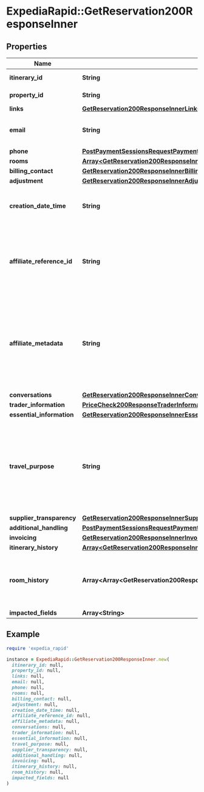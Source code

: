 # ExpediaRapid::GetReservation200ResponseInner

## Properties

| Name | Type | Description | Notes |
| ---- | ---- | ----------- | ----- |
| **itinerary_id** | **String** | The itinerary id. | [optional] |
| **property_id** | **String** | The property id. | [optional] |
| **links** | [**GetReservation200ResponseInnerLinks**](GetReservation200ResponseInnerLinks.md) |  | [optional] |
| **email** | **String** | Email address for the customer. | [optional] |
| **phone** | [**PostPaymentSessionsRequestPaymentsInnerAdditionalHandlingCardContactPhone**](PostPaymentSessionsRequestPaymentsInnerAdditionalHandlingCardContactPhone.md) |  | [optional] |
| **rooms** | [**Array&lt;GetReservation200ResponseInnerRoomsInner&gt;**](GetReservation200ResponseInnerRoomsInner.md) |  | [optional] |
| **billing_contact** | [**GetReservation200ResponseInnerBillingContact**](GetReservation200ResponseInnerBillingContact.md) |  | [optional] |
| **adjustment** | [**GetReservation200ResponseInnerAdjustment**](GetReservation200ResponseInnerAdjustment.md) |  | [optional] |
| **creation_date_time** | **String** | The creation date/time of the booking. | [optional] |
| **affiliate_reference_id** | **String** | Your unique reference value. This field supports from 3 to a maximum of 28 characters. | [optional] |
| **affiliate_metadata** | **String** | Field that stores up to 256 characters of additional metadata with the itinerary, uniqueness is not required. | [optional] |
| **conversations** | [**GetReservation200ResponseInnerConversations**](GetReservation200ResponseInnerConversations.md) |  | [optional] |
| **trader_information** | [**PriceCheck200ResponseTraderInformation**](PriceCheck200ResponseTraderInformation.md) |  | [optional] |
| **essential_information** | [**GetReservation200ResponseInnerEssentialInformation**](GetReservation200ResponseInnerEssentialInformation.md) |  | [optional] |
| **travel_purpose** | **String** | Value potentially passed in during the availability request to indicate the purpose of the trip designated by the traveler.  | [optional] |
| **supplier_transparency** | [**GetReservation200ResponseInnerSupplierTransparency**](GetReservation200ResponseInnerSupplierTransparency.md) |  | [optional] |
| **additional_handling** | [**PostPaymentSessionsRequestPaymentsInnerAdditionalHandling**](PostPaymentSessionsRequestPaymentsInnerAdditionalHandling.md) |  | [optional] |
| **invoicing** | [**GetReservation200ResponseInnerInvoicing**](GetReservation200ResponseInnerInvoicing.md) |  | [optional] |
| **itinerary_history** | [**Array&lt;GetReservation200ResponseInnerItineraryHistoryInner&gt;**](GetReservation200ResponseInnerItineraryHistoryInner.md) |  | [optional] |
| **room_history** | **Array&lt;Array&lt;GetReservation200ResponseInnerRoomHistoryInnerInner&gt;&gt;** | An array of rooms each containing an array of room history events. | [optional] |
| **impacted_fields** | **Array&lt;String&gt;** |  | [optional] |

## Example

```ruby
require 'expedia_rapid'

instance = ExpediaRapid::GetReservation200ResponseInner.new(
  itinerary_id: null,
  property_id: null,
  links: null,
  email: null,
  phone: null,
  rooms: null,
  billing_contact: null,
  adjustment: null,
  creation_date_time: null,
  affiliate_reference_id: null,
  affiliate_metadata: null,
  conversations: null,
  trader_information: null,
  essential_information: null,
  travel_purpose: null,
  supplier_transparency: null,
  additional_handling: null,
  invoicing: null,
  itinerary_history: null,
  room_history: null,
  impacted_fields: null
)
```

